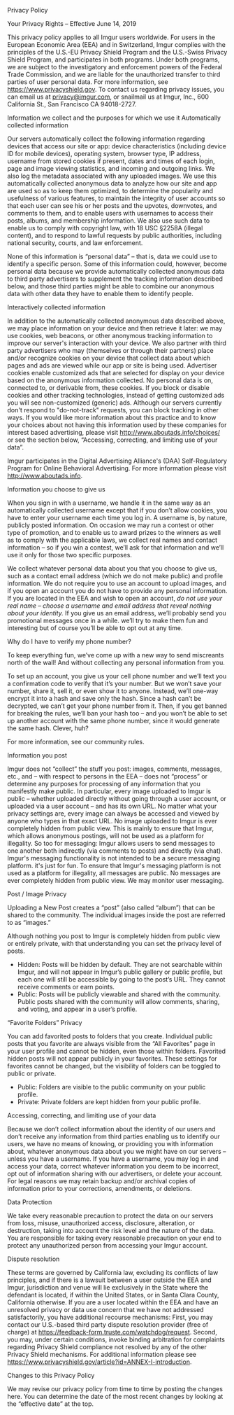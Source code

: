 Privacy Policy

Your Privacy Rights – Effective June 14, 2019

This privacy policy applies to all Imgur users worldwide. For users in the European Economic Area (EEA) and in Switzerland, Imgur complies with the principles of the U.S.-EU Privacy Shield Program and the U.S.-Swiss Privacy Shield Program, and participates in both programs. Under both programs, we are subject to the investigatory and enforcement powers of the Federal Trade Commission, and we are liable for the unauthorized transfer to third parties of user personal data. For more information, see https://www.privacyshield.gov. To contact us regarding privacy issues, you can email us at privacy@imgur.com, or snailmail us at Imgur, Inc., 600 California St., San Francisco CA 94018-2727.

Information we collect and the purposes for which we use it Automatically collected information

Our servers automatically collect the following information regarding devices that access our site or app: device characteristics (including device ID for mobile devices), operating system, browser type, IP address, username from stored cookies if present, dates and times of each login, page and image viewing statistics, and incoming and outgoing links. We also log the metadata associated with any uploaded images. We use this automatically collected anonymous data to analyze how our site and app are used so as to keep them optimized, to determine the popularity and usefulness of various features, to maintain the integrity of user accounts so that each user can see his or her posts and the upvotes, downvotes, and comments to them, and to enable users with usernames to access their posts, albums, and membership information. We also use such data to enable us to comply with copyright law, with 18 USC §2258A (illegal content), and to respond to lawful requests by public authorities, including national security, courts, and law enforcement.

None of this information is “personal data” – that is, data we could use to identify a specific person. Some of this information could, however, become personal data because we provide automatically collected anonymous data to third party advertisers to supplement the tracking information described below, and those third parties might be able to combine our anonymous data with other data they have to enable them to identify people.

Interactively collected information

In addition to the automatically collected anonymous data described above, we may place information on your device and then retrieve it later: we may use cookies, web beacons, or other anonymous tracking information to improve our server's interaction with your device. We also partner with third party advertisers who may (themselves or through their partners) place and/or recognize cookies on your device that collect data about which pages and ads are viewed while our app or site is being used. Advertiser cookies enable customized ads that are selected for display on your device based on the anonymous information collected. No personal data is on, connected to, or derivable from, these cookies. If you block or disable cookies and other tracking technologies, instead of getting customized ads you will see non-customized (generic) ads. Although our servers currently don't respond to "do-not-track" requests, you can block tracking in other ways. If you would like more information about this practice and to know your choices about not having this information used by these companies for interest based advertising, please visit http://www.aboutads.info/choices/ or see the section below, “Accessing, correcting, and limiting use of your data”.

Imgur participates in the Digital Advertising Alliance's (DAA) Self-Regulatory Program for Online Behavioral Advertising. For more information please visit http://www.aboutads.info.

Information you choose to give us

When you sign in with a username, we handle it in the same way as an automatically collected username except that if you don’t allow cookies, you have to enter your username each time you log in. A username is, by nature, publicly posted information. On occasion we may run a contest or other type of promotion, and to enable us to award prizes to the winners as well as to comply with the applicable laws, we collect real names and contact information – so if you win a contest, we’ll ask for that information and we’ll use it only for those two specific purposes.

We collect whatever personal data about you that you choose to give us, such as a contact email address (which we do not make public) and profile information. We do not require you to use an account to upload images, and if you open an account you do not have to provide any personal information. If you are located in the EEA and wish to open an account, _do not use your real name – choose a username and email address that reveal nothing about your identity._ If you give us an email address, we’ll probably send you promotional messages once in a while. we’ll try to make them fun and interesting but of course you’ll be able to opt out at any time.

Why do I have to verify my phone number?

To keep everything fun, we’ve come up with a new way to send miscreants north of the wall! And without collecting any personal information from you.

To set up an account, you give us your cell phone number and we’ll text you a confirmation code to verify that it’s your number. But we won’t save your number, share it, sell it, or even show it to anyone. Instead, we’ll one-way encrypt it into a hash and save only the hash. Since a hash can’t be decrypted, we can’t get your phone number from it. Then, if you get banned for breaking the rules, we’ll ban your hash too – and you won’t be able to set up another account with the same phone number, since it would generate the same hash. Clever, huh?

For more information, see our community rules.

Information you post

Imgur does not “collect” the stuff you post: images, comments, messages, etc., and – with respect to persons in the EEA – does not “process” or determine any purposes for processing of any information that you manifestly make public. In particular, every image uploaded to Imgur is public – whether uploaded directly without going through a user account, or uploaded via a user account – and has its own URL. No matter what your privacy settings are, every image can always be accessed and viewed by anyone who types in that exact URL. No image uploaded to Imgur is ever completely hidden from public view. This is mainly to ensure that Imgur, which allows anonymous postings, will not be used as a platform for illegality. So too for messaging: Imgur allows users to send messages to one another both indirectly (via comments to posts) and directly (via chat). Imgur's messaging functionality is not intended to be a secure messaging platform. it's just for fun. To ensure that Imgur's messaging platform is not used as a platform for illegality, all messages are public. No messages are ever completely hidden from public view. We may monitor user messaging.

Post / Image Privacy

Uploading a New Post creates a “post” (also called “album”) that can be shared to the community. The individual images inside the post are referred to as “images.”  

Although nothing you post to Imgur is completely hidden from public view or entirely private, with that understanding you can set the privacy level of posts.

*   Hidden: Posts will be hidden by default. They are not searchable within Imgur, and will not appear in Imgur’s public gallery or public profile, but each one will still be accessible by going to the post’s URL. They cannot receive comments or earn points.
*   Public: Posts will be publicly viewable and shared with the community. Public posts shared with the community will allow comments, sharing, and voting, and appear in a user’s profile.

“Favorite Folders” Privacy

You can add favorited posts to folders that you create. Individual public posts that you favorite are always visible from the “All Favorites” page in your user profile and cannot be hidden, even those within folders. Favorited hidden posts will not appear publicly in your favorites. These settings for favorites cannot be changed, but the visibility of folders can be toggled to public or private.

*   Public: Folders are visible to the public community on your public profile.
*   Private: Private folders are kept hidden from your public profile.

Accessing, correcting, and limiting use of your data

Because we don’t collect information about the identity of our users and don’t receive any information from third parties enabling us to identify our users, we have no means of knowing, or providing you with information about, whatever anonymous data about you we might have on our servers – unless you have a username. If you have a username, you may log in and access your data, correct whatever information you deem to be incorrect, opt out of information sharing with our advertisers, or delete your account. For legal reasons we may retain backup and/or archival copies of information prior to your corrections, amendments, or deletions.

Data Protection

We take every reasonable precaution to protect the data on our servers from loss, misuse, unauthorized access, disclosure, alteration, or destruction, taking into account the risk level and the nature of the data. You are responsible for taking every reasonable precaution on your end to protect any unauthorized person from accessing your Imgur account.

Dispute resolution

These terms are governed by California law, excluding its conflicts of law principles, and if there is a lawsuit between a user outside the EEA and Imgur, jurisdiction and venue will lie exclusively in the State where the defendant is located, if within the United States, or in Santa Clara County, California otherwise. If you are a user located within the EEA and have an unresolved privacy or data use concern that we have not addressed satisfactorily, you have additional recourse mechanisms: First, you may contact our U.S.-based third party dispute resolution provider (free of charge) at https://feedback-form.truste.com/watchdog/request. Second, you may, under certain conditions, invoke binding arbitration for complaints regarding Privacy Shield compliance not resolved by any of the other Privacy Shield mechanisms. For additional information please see https://www.privacyshield.gov/article?id=ANNEX-I-introduction.

Changes to this Privacy Policy

We may revise our privacy policy from time to time by posting the changes here. You can determine the date of the most recent changes by looking at the “effective date” at the top.